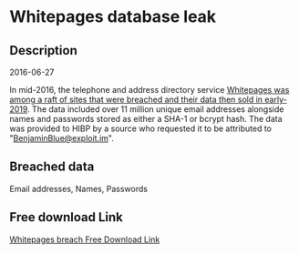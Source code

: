 # Whitepages database leak

## Description

2016-06-27

In mid-2016, the telephone and address directory service <a href="https://www.theregister.co.uk/2019/02/11/620_million_hacked_accounts_dark_web/" target="_blank" rel="noopener">Whitepages was among a raft of sites that were breached and their data then sold in early-2019</a>. The data included over 11 million unique email addresses alongside names and passwords stored as either a SHA-1 or bcrypt hash. The data was provided to HIBP by a source who requested it to be attributed to &quot;BenjaminBlue@exploit.im&quot;.

## Breached data

Email addresses, Names, Passwords

## Free download Link

[Whitepages breach Free Download Link](https://link-to.net/1229997/88.77666381264227/dynamic/?r=aHR0cHM6Ly93d3cubWVkaWFmaXJlLmNvbS92aWV3L0M0U2o5UnpnQlNwWnVnSi93aGl0ZXBhZ2VzLmNvbS9maWxl)